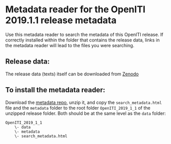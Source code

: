 # Metadata reader for the OpenITI 2019.1.1 release metadata

Use this metadata reader to search the metadata of this OpenITI release. 
If correctly installed within the folder that contains the release data, 
links in the metadata reader will lead to the files you were searching. 

## Release data: 

The release data (texts) itself can be downloaded from [Zenodo](https://zenodo.org/record/3082464#.Xt3s2zozZPY)

## To install the metadata reader: 

Download the [metadata repo](https://github.com/OpenITI/release_2019_1_metadata), unzip it, and copy the `search_metadata.html` file and the `metadata` folder to the root folder `OpenITI_2019_1_1` of the unzipped release folder. Both should be at the same level as the `data` folder: 
```
OpenITI_2019_1_1
    \- data
    \- metadata
    \- search_metadata.html
```    